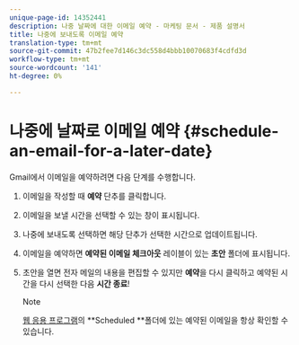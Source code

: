 ```yaml
---
unique-page-id: 14352441
description: 나중 날짜에 대한 이메일 예약 - 마케팅 문서 - 제품 설명서
title: 나중에 보내도록 이메일 예약
translation-type: tm+mt
source-git-commit: 47b2fee7d146c3dc558d4bbb10070683f4cdfd3d
workflow-type: tm+mt
source-wordcount: '141'
ht-degree: 0%

---
```



# 나중에 날짜로 이메일 예약 {#schedule-an-email-for-a-later-date}

Gmail에서 이메일을 예약하려면 다음 단계를 수행합니다.

1. 이메일을 작성할 때 **예약** 단추를 클릭합니다.
1. 이메일을 보낼 시간을 선택할 수 있는 창이 표시됩니다.
1. 나중에 보내도록 선택하면 해당 단추가 선택한 시간으로 업데이트됩니다.
1. 이메일을 예약하면 **예약된 이메일 체크아웃** 레이블이 있는 **초안** 폴더에 표시됩니다.
1. 초안을 열면 전자 메일의 내용을 편집할 수 있지만 **예약**&#x200B;을 다시 클릭하고 예약된 시간을 다시 선택한 다음 **시간 종료**!

   >[!NOTE]
   >
   >[웹 응용 프로그램](http://toutapp.com/login)의 **Scheduled **폴더에 있는 예약된 이메일을 항상 확인할 수 있습니다.

